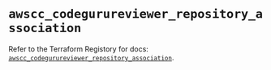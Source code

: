 # `awscc_codegurureviewer_repository_association`

Refer to the Terraform Registory for docs: [`awscc_codegurureviewer_repository_association`](https://registry.terraform.io/providers/hashicorp/awscc/0.70.0/docs/resources/codegurureviewer_repository_association).

